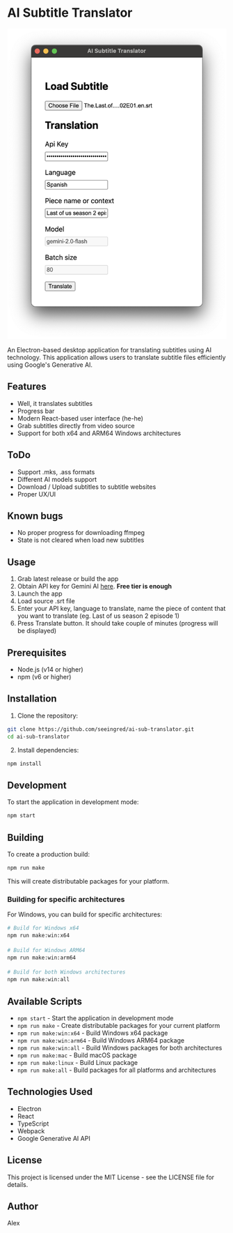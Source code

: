 # AI Subtitle Translator

<img src="./images/screenshot.png" alt="App screenshot" width="512" height="712">

An Electron-based desktop application for translating subtitles using AI technology. This application allows users to translate subtitle files efficiently using Google's Generative AI.

## Features

- Well, it translates subtitles
- Progress bar
- Modern React-based user interface (he-he)
- Grab subtitles directly from video source
- Support for both x64 and ARM64 Windows architectures

## ToDo

- Support .mks, .ass formats
- Different AI models support
- Download / Upload subtitles to subtitle websites
- Proper UX/UI

## Known bugs
- No proper progress for downloading ffmpeg
- State is not cleared when load new subtitles

## Usage

1. Grab latest release or build the app
2. Obtain API key for Gemini AI [here](https://aistudio.google.com/app/apikey). **Free tier is enough**
3. Launch the app
4. Load source .srt file 
5. Enter your API key, language to translate, name the piece of content that you want to translate (eg. Last of us season 2 episode 1)
6. Press Translate button. It should take couple of minutes (progress will be displayed)

## Prerequisites

- Node.js (v14 or higher)
- npm (v6 or higher)


## Installation

1. Clone the repository:
```bash
git clone https://github.com/seeingred/ai-sub-translator.git
cd ai-sub-translator
```

2. Install dependencies:
```bash
npm install
```


## Development

To start the application in development mode:

```bash
npm start
```

## Building

To create a production build:

```bash
npm run make
```

This will create distributable packages for your platform.

### Building for specific architectures

For Windows, you can build for specific architectures:

```bash
# Build for Windows x64
npm run make:win:x64

# Build for Windows ARM64
npm run make:win:arm64

# Build for both Windows architectures
npm run make:win:all
```

## Available Scripts

- `npm start` - Start the application in development mode
- `npm run make` - Create distributable packages for your current platform
- `npm run make:win:x64` - Build Windows x64 package
- `npm run make:win:arm64` - Build Windows ARM64 package
- `npm run make:win:all` - Build Windows packages for both architectures
- `npm run make:mac` - Build macOS package
- `npm run make:linux` - Build Linux package
- `npm run make:all` - Build packages for all platforms and architectures

## Technologies Used

- Electron
- React
- TypeScript
- Webpack
- Google Generative AI API

## License

This project is licensed under the MIT License - see the LICENSE file for details.

## Author

Alex